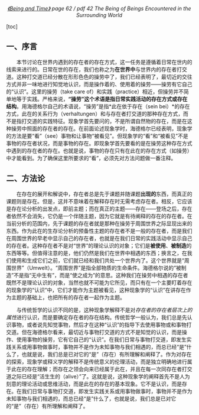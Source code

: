 <center>
<em>
<a href = "
https://cdn.swordofmorning.com/SwordofMorning/Article%20PDF/Philosophy/Heidegger/Being-and-Time.pdf
">《Being and Time》</a> page 62 / pdf 42
The Being of Beings Encountered in the Surrounding World
</em>
</center>

[toc]

## 一、序言

&emsp;&emsp;本节讨论在世界内遇到的存在者的存在方式，这一任务是遵循着日常在世内的线索来进行的。日常在世的存在，我们也称之为**在世界中**与世界内的存在者打交道。这种打交道已经分散在形形色色的操劳中了，我们已经表明了，最切近的交往方式并非一味地进行知觉地认识，而是操作着的、使用着的操劳——操劳有它自己的“认识”。这里的操劳（take care of）和实践（practice）相近，但操劳并不简单地等于实践。严格来说，**“操劳”这个术语是指日常实践活动的存在方式或存在结构**。用海德格尔自己的术语说，“操劳”是指*此在依于存在（sein bei）*的存在方式，此在的关系行为（verhaltungen）和与存在者打交道的那种存在方式，而不是指打交道的实践特征。现象学首先要问的，不是所谓自然物的存在，而是在这种操劳中照面的存在者的存在。在前面论述现象学时，海德格尔已经表明，现象学的方法是要“看”（see）事物和让事物“被看见”。但现象学的“看”和“被看见”不是事物的存在者状况，而是事物的存在。即现象学首先要看的是在操劳这种存在方式中遇到的存在者的存在。也就是说，事物的存在只有在此在的存在方式（如操劳）中才能看到。为了确保这里所要求的“看”，必须先对方法问题做一番注释。

## 二、方法论

&emsp;&emsp;在存在的展开和解说中，存在者总是先于课题并随课题**出现的**东西，而真正的课题则是存在。但是，这并不意味着在解释存在时无需考虑存在者。相反，它应该是存在论分析的出发点，即前主题；而在真正的主题——存在——登场之后，存在者依然不会消失，它仍是一个伴随主题，因为它就是有待阐释的存在的存在者。在当前分析的范围内，先于课题的存在者就是那种在操劳于周围世界之际显现出来的东西。作为此在的生存论分析的预备性主题的存在者不是一般的存在者，而是我们在周围世界的早老中显示自己的存在者，也就是在我们日常的实践活动中显示自己的存在者。这种存在者不是对“世界”的理论认识的对象；它们是**被使用**、**被制造**的东西等等。但值得注意的是，他们仍然是我们在世界中相遇的东西；换言之，在我们使用和生成它们之前，它们就已经和我们共处一个世界内了。这个世界就是“周围世界”（Umwelt）。“周围世界”是指全部物质的生命条件。海德格尔说的“被制造”不是指“无中生有”，而是“使之成为”的意思。这种我们在操劳中相遇的存在者既然不是理论认识的对象，当然也就不可能为它所见，而只有在一个主要盯着存在的现象学的“认识”中，它们才能作为主题被看见，这种现象学的“认识”在讲存在作为主题的基础上，也把所有的存在者一起作为主题。

&emsp;&emsp;与传统哲学的认识不同的是，这种现象学解释不是对*存在者的存在者层次上的属性*进行认识，而是要确定存在者的存在结构。传统哲学一般认为，我们总是先认识事物，或者说先知觉事物，然后才在这种“认识”的指导下去使用事物或和事物打交道。但在海德格尔看来，最切近与事物打交道的方式不是知觉的认识，而是操作、使用事物的操劳，它有它自己的“认识”。在我们日常与事物打交道，即发生实践关系或用事物做事时，事物并不是作为未知事物与我们相遇的，而总已经“是”什么了，也就是说，我们总是已对它的“是”（存在）有所理解和阐释了。作为对存在的探索，现象学或释义学的解释不是传统意义的伦理活动，而是独立明确地进行属于此在的存在理解；而存在之领会向来已经属于此在，并且在每一次同存在者打交道之际已经是“活生生的（alive）”了。这就是说，这种现象学的阐释首先不是人为刻意的理论活动或思维活动，而是此在的存在的基本现象。它不是认识，而是存在。在我们日常与事物打交道，即发生实践关系或用事物做事时，事物并不是作为未知事物与我们相遇的，而总已经“是”什么了，也就是说，我们总是已对它的“是”（存在）有所理解和阐释了。

&emsp;&emsp;